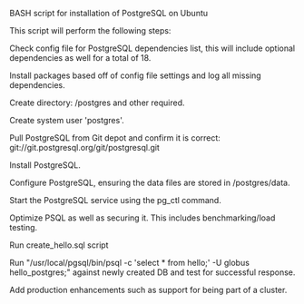 BASH script for installation of PostgreSQL on Ubuntu

This script will perform the following steps:

Check config file for PostgreSQL dependencies list, this will include optional dependencies as well for a total of 18.

Install packages based off of config file settings and log all missing dependencies.

Create directory: /postgres and other required.

Create system user 'postgres'.

Pull PostgreSQL from Git depot and confirm it is correct: git://git.postgresql.org/git/postgresql.git

Install PostgreSQL.

Configure PostgreSQL, ensuring the data files are stored in /postgres/data.

Start the PostgreSQL service using the pg_ctl command.

Optimize PSQL as well as securing it. This includes benchmarking/load testing.

Run create_hello.sql script

Run "/usr/local/pgsql/bin/psql -c 'select * from hello;' -U globus hello_postgres;" against newly created DB and test for successful response.

Add production enhancements such as support for being part of a cluster.
